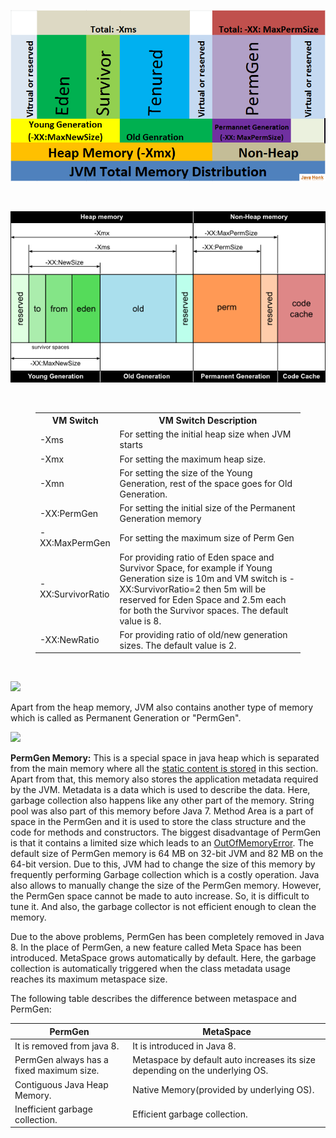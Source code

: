 ![heap.png](heap.png)

<br>

![heapSize.png](heapSize.png)

<br>




<figure class="wp-block-table"><table><tbody><tr><th>VM Switch</th><th>VM Switch Description</th></tr><tr><td>-Xms</td><td>For setting the initial heap size when JVM starts</td></tr><tr><td>-Xmx</td><td>For setting the maximum heap size.</td></tr><tr><td>-Xmn</td><td>For setting the size of the Young Generation, rest of the space goes for Old Generation.</td></tr><tr><td>-XX:PermGen</td><td>For setting the initial size of the Permanent Generation memory</td></tr><tr><td>-XX:MaxPermGen</td><td>For setting the maximum size of Perm Gen</td></tr><tr><td>-XX:SurvivorRatio</td><td>For providing ratio of Eden space and Survivor Space, for example if Young Generation size is 10m and VM switch is&nbsp;-XX:SurvivorRatio=2 then 5m will be reserved for Eden Space and 2.5m each for both the Survivor spaces.&nbsp;The default value is 8.</td></tr><tr><td>-XX:NewRatio</td><td>For providing ratio of&nbsp;old/new generation sizes. The default value is 2.</td></tr></tbody></table></figure>

<br>

![](https://media.geeksforgeeks.org/wp-content/uploads/20200608235608/heapmemory.png)

Apart from the heap memory, JVM also contains another type of memory which is called as Permanent Generation or "PermGen". 

![](https://media.geeksforgeeks.org/wp-content/uploads/20200609112332/nonheap.png)

**PermGen Memory:** This is a special space in java heap which is separated from the main memory where all the [static content is stored](https://www.geeksforgeeks.org/understanding-storage-of-static-methods-and-static-variables-in-java/) in this section. Apart from that, this memory also stores the application metadata required by the JVM. Metadata is a data which is used to describe the data. Here, garbage collection also happens like any other part of the memory. String pool was also part of this memory before Java 7. Method Area is a part of space in the PermGen and it is used to store the class structure and the code for methods and constructors. The biggest disadvantage of PermGen is that it contains a limited size which leads to an [OutOfMemoryError](https://www.geeksforgeeks.org/understanding-outofmemoryerror-exception-java/). The default size of PermGen memory is 64 MB on 32-bit JVM and 82 MB on the 64-bit version. Due to this, JVM had to change the size of this memory by frequently performing Garbage collection which is a costly operation. Java also allows to manually change the size of the PermGen memory. However, the PermGen space cannot be made to auto increase. So, it is difficult to tune it. And also, the garbage collector is not efficient enough to clean the memory. 

Due to the above problems, PermGen has been completely removed in Java 8. In the place of PermGen, a new feature called Meta Space has been introduced. MetaSpace grows automatically by default. Here, the garbage collection is automatically triggered when the class metadata usage reaches its maximum metaspace size. 

The following table describes the difference between metaspace and PermGen: 

| PermGen | MetaSpace |
| --- | --- |
| It is removed from java 8. | It is introduced in Java 8. |
| PermGen always has a fixed maximum size. | Metaspace by default auto increases its size depending on the underlying OS. |
| Contiguous Java Heap Memory. | Native Memory(provided by underlying OS). |
| Inefficient garbage collection. | Efficient garbage collection.

